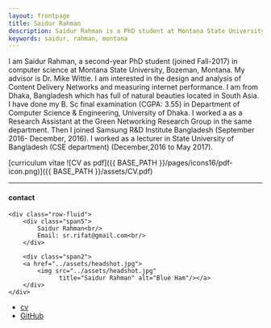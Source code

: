 ```yaml
---
layout: frontpage
title: Saidur Rahman
description: Saidur Rahman is a PhD student at Montana State University.
keywords: saidur, rahman, montana
---
```

I am Saidur Rahman, a second-year PhD student (joined Fall-2017) in computer science at Montana State University, Bozeman, Montana. My advisor is Dr. Mike Wittie. I am interested in the design and analysis of Content Delivery Networks and measuring internet performance.
I am from Dhaka, Bangladesh which has full of natural beauties located in South Asia. I have done my B. Sc final examination (CGPA: 3.55) in Department of Computer Science & Engineering, University of Dhaka. I worked a as a Research Assistant at the Green Networking Research Group in the same department. Then I joined Samsung R&D Institute Bangladesh (September 2016- December, 2016). I worked as a lecturer in State University of Bangladesh (CSE department) (December,2016 to May 2017).

[curriculum vitae ![CV as pdf]({{ BASE_PATH }}/pages/icons16/pdf-icon.png)]({{ BASE_PATH }}/assets/CV.pdf)<br/>


---


<div class="container">
<h4><a name="contact"></a>contact</h4>

    <div class="row-fluid">
        <div class="span5">
            Saidur Rahman<br/>
            Email: sr.rifat@gmail.com<br/>
        </div>

        <div class="span2">
        <a href="../assets/headshot.jpg">
            <img src="../assets/headshot.jpg"
                  title="Saidur Rahman" alt="Blue Ham"/></a>
        </div>
    </div>
</div>

<div class="navbar">
  <div class="navbar-inner">
      <ul class="nav">
          <li><a href="https://drive.google.com/open?id=1_yVql-dvmtEDtGU-0F_6sEFFOSMffnfe">cv</a></li>
          <li><a href="https://github.com/rifathcsedu">GitHub</a></li>
      </ul>
  </div>
</div>
